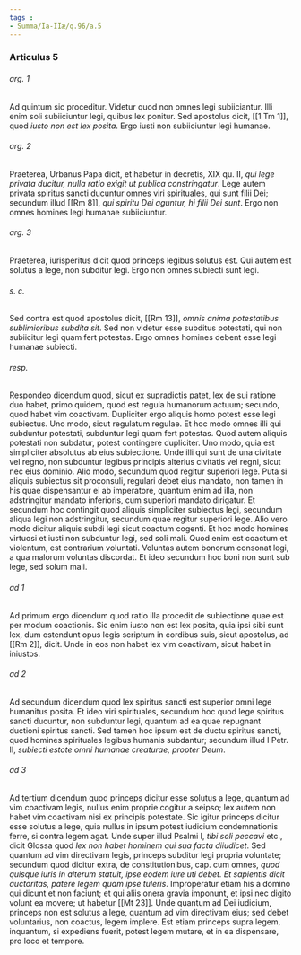 ```yaml
---
tags : 
- Summa/Ia-IIæ/q.96/a.5
---
```


### Articulus 5

###### arg. 1
Ad quintum sic proceditur. Videtur quod non omnes legi subiiciantur. Illi enim soli subiiciuntur legi, quibus lex ponitur. Sed apostolus dicit, [[1 Tm 1]], quod *iusto non est lex posita*. Ergo iusti non subiiciuntur legi humanae.

###### arg. 2
Praeterea, Urbanus Papa dicit, et habetur in decretis, XIX qu. II, *qui lege privata ducitur, nulla ratio exigit ut publica constringatur*. Lege autem privata spiritus sancti ducuntur omnes viri spirituales, qui sunt filii Dei; secundum illud [[Rm 8]], *qui spiritu Dei aguntur, hi filii Dei sunt*. Ergo non omnes homines legi humanae subiiciuntur.

###### arg. 3
Praeterea, iurisperitus dicit quod princeps legibus solutus est. Qui autem est solutus a lege, non subditur legi. Ergo non omnes subiecti sunt legi.

###### s. c.
Sed contra est quod apostolus dicit, [[Rm 13]], *omnis anima potestatibus sublimioribus subdita sit*. Sed non videtur esse subditus potestati, qui non subiicitur legi quam fert potestas. Ergo omnes homines debent esse legi humanae subiecti.

###### resp.
Respondeo dicendum quod, sicut ex supradictis patet, lex de sui ratione duo habet, primo quidem, quod est regula humanorum actuum; secundo, quod habet vim coactivam. Dupliciter ergo aliquis homo potest esse legi subiectus. Uno modo, sicut regulatum regulae. Et hoc modo omnes illi qui subduntur potestati, subduntur legi quam fert potestas. Quod autem aliquis potestati non subdatur, potest contingere dupliciter. Uno modo, quia est simpliciter absolutus ab eius subiectione. Unde illi qui sunt de una civitate vel regno, non subduntur legibus principis alterius civitatis vel regni, sicut nec eius dominio. Alio modo, secundum quod regitur superiori lege. Puta si aliquis subiectus sit proconsuli, regulari debet eius mandato, non tamen in his quae dispensantur ei ab imperatore, quantum enim ad illa, non adstringitur mandato inferioris, cum superiori mandato dirigatur. Et secundum hoc contingit quod aliquis simpliciter subiectus legi, secundum aliqua legi non adstringitur, secundum quae regitur superiori lege. Alio vero modo dicitur aliquis subdi legi sicut coactum cogenti. Et hoc modo homines virtuosi et iusti non subduntur legi, sed soli mali. Quod enim est coactum et violentum, est contrarium voluntati. Voluntas autem bonorum consonat legi, a qua malorum voluntas discordat. Et ideo secundum hoc boni non sunt sub lege, sed solum mali.

###### ad 1
Ad primum ergo dicendum quod ratio illa procedit de subiectione quae est per modum coactionis. Sic enim iusto non est lex posita, quia ipsi sibi sunt lex, dum ostendunt opus legis scriptum in cordibus suis, sicut apostolus, ad [[Rm 2]], dicit. Unde in eos non habet lex vim coactivam, sicut habet in iniustos.

###### ad 2
Ad secundum dicendum quod lex spiritus sancti est superior omni lege humanitus posita. Et ideo viri spirituales, secundum hoc quod lege spiritus sancti ducuntur, non subduntur legi, quantum ad ea quae repugnant ductioni spiritus sancti. Sed tamen hoc ipsum est de ductu spiritus sancti, quod homines spirituales legibus humanis subdantur; secundum illud I Petr. II, *subiecti estote omni humanae creaturae, propter Deum*.

###### ad 3
Ad tertium dicendum quod princeps dicitur esse solutus a lege, quantum ad vim coactivam legis, nullus enim proprie cogitur a seipso; lex autem non habet vim coactivam nisi ex principis potestate. Sic igitur princeps dicitur esse solutus a lege, quia nullus in ipsum potest iudicium condemnationis ferre, si contra legem agat. Unde super illud Psalmi l, *tibi soli peccavi* etc., dicit Glossa quod *lex non habet hominem qui sua facta diiudicet*. Sed quantum ad vim directivam legis, princeps subditur legi propria voluntate; secundum quod dicitur extra, de constitutionibus, cap. cum omnes, *quod quisque iuris in alterum statuit, ipse eodem iure uti debet. Et sapientis dicit auctoritas, patere legem quam ipse tuleris*. Improperatur etiam his a domino qui dicunt et non faciunt; et qui aliis onera gravia imponunt, et ipsi nec digito volunt ea movere; ut habetur [[Mt 23]]. Unde quantum ad Dei iudicium, princeps non est solutus a lege, quantum ad vim directivam eius; sed debet voluntarius, non coactus, legem implere. Est etiam princeps supra legem, inquantum, si expediens fuerit, potest legem mutare, et in ea dispensare, pro loco et tempore.

